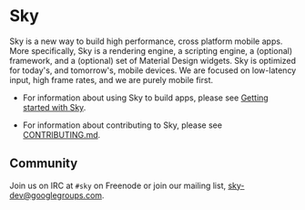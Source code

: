 Sky
===

Sky is a new way to build high performance, cross platform mobile apps.  More
specifically, Sky is a rendering engine, a scripting engine, a (optional)
framework, and a (optional) set of Material Design widgets.  Sky is optimized
for today's, and tomorrow's, mobile devices. We are focused on low-latency
input, high frame rates, and we are purely mobile first.

 - For information about using Sky to build apps, please see
   [Getting started with Sky](sky/packages/sky/README.md).

 - For information about contributing to Sky, please see
   [CONTRIBUTING.md](CONTRIBUTING.md).

Community
---------

Join us on IRC at `#sky` on Freenode or join our mailing list,
[sky-dev@googlegroups.com](https://groups.google.com/forum/#!forum/sky-dev).
